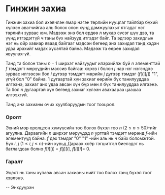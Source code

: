 Гинжин захиа
============
Гинжин захиа бол ихэвчлэн ямар нэгэн төрлийн нууцлаг тайлбар бүхий хүлээн авагчийгаа аль болох олон хүнд дамжуулахыг ятгадаг нэг төрлийн зурвас юм. Мэдээж энэ бол ердөө л мухар сүсэг шүү дээ, та үүнд итгэдэггүй ч таны бүх найзууд итгэдэг байг. Та эдгээр захидлын нэг нь ойр хавиар яваад байгааг мэдсэн бөгөөд энэ захидал танд хэдэн удаа ирэхийг мэдэх хүсэлтэй байна. Мэдээж та өөрөө захидал явуулахгүй.

Танд та болон таны $n-1$ ширхэг найзуудыг илэрхийлж буй $n$ элементтэй $f$ тэмдэгт мөрүүдийн массив байгаа: хэрэв $i$ болон $j$ нар нэг нэгэндээ зурвас илгээсэн бол $i$ дүгээр тэмдэгт мөрийн $j$ дүгээр тэмдэг ($f[i][j]$) "$1$", үгүй бол "$0$" байна. $1$ дугаартай хүн захиаг өөрийн бүх танилууддаа илгээнэ, захиаг анх удаа авсан хүн бүр мөн л бүх танилууддаа илгээнэ. Та бол $n$ дугаартай хүн бөгөөд захиаг хүлээн авахаараа цаашаа илгээхгүй.

Танд энэ захианы очих хуулбаруудын тоог тооцоол.


### Оролт
Эхний мөр оролцсон хүмүүсийн тоо болох бүхэл тоо $n$ ($2 ≤ n ≤ 50$)-ийг агуулна. Дараагийн $n$ ширхэг мөрүүдэд $n$ урттай тэмдэгт мөрөнд $f$-ийн элементүүд байна. $f$ дэх тэмдэг "$0$" "$1$" -ийн аль нь ч байх боломжтой. Бүх $i$, $j$ ($1 ≤ i, j ≤ n$)-ийн хувьд Дараах хоёр тэгшитгэл биелэдэг нь батлагдсан болно $f[i][j]$ = $f[j][i]$, $f[i][i]$= $0$.


### Гаралт
Эцэст нь таны хүлээж авсан захианы нийт тоо болох ганц бүхэл тоог хэвлэнэ.

-- Энхдүүрэн
